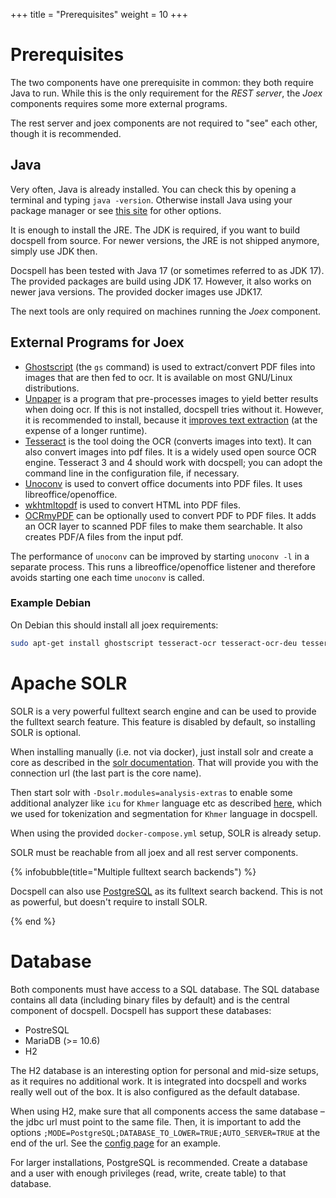 +++
title = "Prerequisites"
weight = 10
+++

# Prerequisites

The two components have one prerequisite in common: they both require
Java to run. While this is the only requirement for the *REST server*,
the *Joex* components requires some more external programs.

The rest server and joex components are not required to "see" each
other, though it is recommended.

## Java

Very often, Java is already installed. You can check this by opening a
terminal and typing `java -version`. Otherwise install Java using your
package manager or see [this site](https://adoptopenjdk.net/) for
other options.

It is enough to install the JRE. The JDK is required, if you want to
build docspell from source. For newer versions, the JRE is not shipped
anymore, simply use JDK then.

Docspell has been tested with Java 17 (or sometimes referred to as JDK
17). The provided packages are build using JDK 17. However, it also
works on newer java versions. The provided docker images use JDK17.

The next tools are only required on machines running the *Joex*
component.

## External Programs for Joex

- [Ghostscript](https://www.ghostscript.com/) (the `gs` command) is
  used to extract/convert PDF files into images that are then fed to
  ocr. It is available on most GNU/Linux distributions.
- [Unpaper](https://github.com/Flameeyes/unpaper) is a program that
  pre-processes images to yield better results when doing ocr. If this
  is not installed, docspell tries without it. However, it is
  recommended to install, because it [improves text
  extraction](https://github.com/tesseract-ocr/tesseract/wiki/ImproveQuality)
  (at the expense of a longer runtime).
- [Tesseract](https://github.com/tesseract-ocr/tesseract) is the tool
  doing the OCR (converts images into text). It can also convert
  images into pdf files. It is a widely used open source OCR engine.
  Tesseract 3 and 4 should work with docspell; you can adopt the
  command line in the configuration file, if necessary.
- [Unoconv](https://github.com/unoconv/unoconv) is used to convert
  office documents into PDF files. It uses libreoffice/openoffice.
- [wkhtmltopdf](https://wkhtmltopdf.org/) is used to convert HTML into
  PDF files.
- [OCRmyPDF](https://github.com/jbarlow83/OCRmyPDF) can be optionally
  used to convert PDF to PDF files. It adds an OCR layer to scanned
  PDF files to make them searchable. It also creates PDF/A files from
  the input pdf.

The performance of `unoconv` can be improved by starting `unoconv -l`
in a separate process. This runs a libreoffice/openoffice listener and
therefore avoids starting one each time `unoconv` is called.

### Example Debian

On Debian this should install all joex requirements:

``` bash
sudo apt-get install ghostscript tesseract-ocr tesseract-ocr-deu tesseract-ocr-eng unpaper unoconv wkhtmltopdf ocrmypdf
```

# Apache SOLR

SOLR is a very powerful fulltext search engine and can be used to
provide the fulltext search feature. This feature is disabled by
default, so installing SOLR is optional.

When installing manually (i.e. not via docker), just install solr and
create a core as described in the [solr
documentation](https://solr.apache.org/guide/8_4/installing-solr.html).
That will provide you with the connection url (the last part is the
core name).

Then start solr with `-Dsolr.modules=analysis-extras`
to enable some additional analyzer like `icu` for `Khmer` language etc
as described [here](https://solr.apache.org/guide/solr/latest/indexing-guide/language-analysis.html#hebrew-lao-myanmar-khmer),
which we used for tokenization and segmentation for `Khmer` language in docspell.

When using the provided `docker-compose.yml` setup, SOLR is already setup.

SOLR must be reachable from all joex and all rest server components.

{% infobubble(title="Multiple fulltext search backends") %}

Docspell can also use
[PostgreSQL](@/docs/configure/fulltext-search.md#postgresql) as its
fulltext search backend. This is not as powerful, but doesn't require
to install SOLR.

{% end %}


# Database

Both components must have access to a SQL database. The SQL database
contains all data (including binary files by default) and is the
central component of docspell. Docspell has support these databases:

- PostreSQL
- MariaDB (>= 10.6)
- H2

The H2 database is an interesting option for personal and mid-size
setups, as it requires no additional work. It is integrated into
docspell and works really well out of the box. It is also configured
as the default database.

When using H2, make sure that all components access the same database
– the jdbc url must point to the same file. Then, it is important to
add the options
`;MODE=PostgreSQL;DATABASE_TO_LOWER=TRUE;AUTO_SERVER=TRUE` at the end
of the url. See the [config page](@/docs/configure/database.md) for
an example.

For larger installations, PostgreSQL is recommended. Create a database
and a user with enough privileges (read, write, create table) to that
database.
